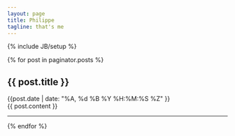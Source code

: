 ```yaml
---
layout: page
title: Philippe
tagline: that's me
---
```

{% include JB/setup %}

{% for post in paginator.posts %}
   <h2>{{ post.title }}</h2>
   <div class="date">{{post.date | date: "%A, %d %B %Y %H:%M:%S %Z" }}</div>
   <div>
    {{ post.content }}
   </div>
   <hr>
{% endfor %}